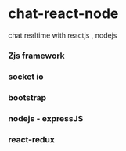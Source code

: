 # chat-react-node
chat realtime with reactjs , nodejs
### Zjs framework
### socket io
### bootstrap
### nodejs - expressJS
### react-redux

